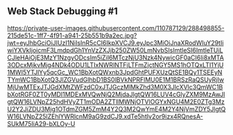 Web Stack Debugging #1
------------------------

https://private-user-images.githubusercontent.com/110787129/288498855-215de51c-1ff7-4f91-a941-25b551b9a2ec.jpg?jwt=eyJhbGciOiJIUzI1NiIsInR5cCI6IkpXVCJ9.eyJpc3MiOiJnaXRodWIuY29tIiwiYXVkIjoicmF3LmdpdGh1YnVzZXJjb250ZW50LmNvbSIsImtleSI6ImtleTUiLCJleHAiOjE3MzY1NzgyODcsIm5iZiI6MTczNjU3Nzk4NywicGF0aCI6Ii8xMTA3ODcxMjkvMjg4NDk4ODU1LTIxNWRlNTFjLTFmZjctNGY5MS1hOTQxLTI1YjU1MWI5YTJlYy5qcGc_WC1BbXotQWxnb3JpdGhtPUFXUzQtSE1BQy1TSEEyNTYmWC1BbXotQ3JlZGVudGlhbD1BS0lBVkNPRFlMU0E1M1BRSzRaQSUyRjIwMjUwMTExJTJGdXMtZWFzdC0xJTJGczMlMkZhd3M0X3JlcXVlc3QmWC1BbXotRGF0ZT0yMDI1MDExMVQwNjQ2MjdaJlgtQW16LUV4cGlyZXM9MzAwJlgtQW16LVNpZ25hdHVyZT1mODA2ZTllMWNjOTVlOGYxNGU4M2E0ZTg3MzU2Y2JiZDU3Mjg1OTdmZGM5ZmM4Y2Q3M2QwYmE4M2Y4NjVmZDY5JlgtQW16LVNpZ25lZEhlYWRlcnM9aG9zdCJ9.xdTe5htIv2or9izx4RQnesA-SUkM75IiA29-bXLOy-U